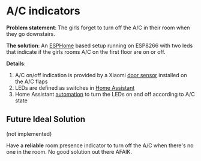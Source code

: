 # A/C indicators
**Problem statement**: The girls forget to turn off the A/C in their room when they go downstairs.

**The solution**: An [ESPHome](https://esphome.io/) based setup running on ESP8266 with two leds that indicate if the girls rooms A/C on the first floor are on or off.

**Details**:
1. A/C on/off indication is provided by a Xiaomi [door sensor](https://www.aliexpress.com/item/32829391822.html) installed on the A/C flaps
1. LEDs are defined as switches in [Home Assistant](https://www.home-assistant.io/)
1. Home Assistant [automation](https://github.com/talsalmona/hass-config/blob/5a5dcffa59ede84e97ef37ceb1e34732eacc9302/automations.yaml#L118) to turn the LEDs on and off according to A/C state




## Future Ideal Solution 
(not implemented)

Have a **reliable** room presence indicator to turn off the A/C when there's no one in the room. No good solution out there AFAIK.
